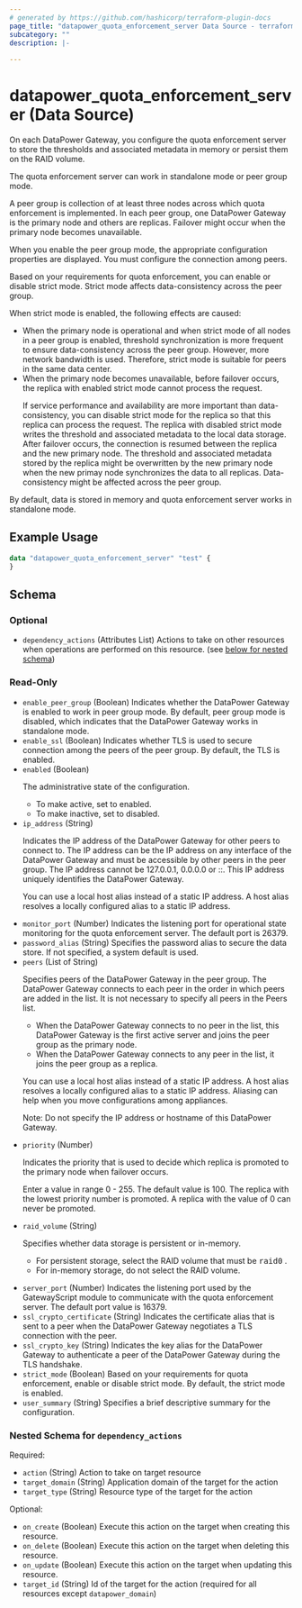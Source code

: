 ```yaml
---
# generated by https://github.com/hashicorp/terraform-plugin-docs
page_title: "datapower_quota_enforcement_server Data Source - terraform-provider-datapower"
subcategory: ""
description: |-
  
---
```


# datapower_quota_enforcement_server (Data Source)

<p>On each DataPower Gateway, you configure the quota enforcement server to store the thresholds and associated metadata in memory or persist them on the RAID volume.</p><p>The quota enforcement server can work in standalone mode or peer group mode.</p><p>A peer group is collection of at least three nodes across which quota enforcement is implemented. In each peer group, one DataPower Gateway is the primary node and others are replicas. Failover might occur when the primary node becomes unavailable.</p><p>When you enable the peer group mode, the appropriate configuration properties are displayed. You must configure the connection among peers.</p><p>Based on your requirements for quota enforcement, you can enable or disable strict mode. Strict mode affects data-consistency across the peer group.</p><p>When strict mode is enabled, the following effects are caused: <ul><li>When the primary node is operational and when strict mode of all nodes in a peer group is enabled, threshold synchronization is more frequent to ensure data-consistency across the peer group. However, more network bandwidth is used. Therefore, strict mode is suitable for peers in the same data center.</li><li>When the primary node becomes unavailable, before failover occurs, the replica with enabled strict mode cannot process the request. <p>If service performance and availability are more important than data-consistency, you can disable strict mode for the replica so that this replica can process the request. The replica with disabled strict mode writes the threshold and associated metadata to the local data storage. After failover occurs, the connection is resumed between the replica and the new primary node. The threshold and associated metadata stored by the replica might be overwritten by the new primary node when the new primay node synchronizes the data to all replicas. Data-consistency might be affected across the peer group.</p></li></ul></p><p>By default, data is stored in memory and quota enforcement server works in standalone mode.</p>

## Example Usage

```terraform
data "datapower_quota_enforcement_server" "test" {
}
```

<!-- schema generated by tfplugindocs -->
## Schema

### Optional

- `dependency_actions` (Attributes List) Actions to take on other resources when operations are performed on this resource. (see [below for nested schema](#nestedatt--dependency_actions))

### Read-Only

- `enable_peer_group` (Boolean) Indicates whether the DataPower Gateway is enabled to work in peer group mode. By default, peer group mode is disabled, which indicates that the DataPower Gateway works in standalone mode.
- `enable_ssl` (Boolean) Indicates whether TLS is used to secure connection among the peers of the peer group. By default, the TLS is enabled.
- `enabled` (Boolean) <p>The administrative state of the configuration.</p><ul><li>To make active, set to enabled.</li><li>To make inactive, set to disabled.</li></ul>
- `ip_address` (String) <p>Indicates the IP address of the DataPower Gateway for other peers to connect to. The IP address can be the IP address on any interface of the DataPower Gateway and must be accessible by other peers in the peer group. The IP address cannot be 127.0.0.1, 0.0.0.0 or ::. This IP address uniquely identifies the DataPower Gateway.</p><p>You can use a local host alias instead of a static IP address. A host alias resolves a locally configured alias to a static IP address.</p>
- `monitor_port` (Number) Indicates the listening port for operational state monitoring for the quota enforcement server. The default port is 26379.
- `password_alias` (String) Specifies the password alias to secure the data store. If not specified, a system default is used.
- `peers` (List of String) <p>Specifies peers of the DataPower Gateway in the peer group. The DataPower Gateway connects to each peer in the order in which peers are added in the list. It is not necessary to specify all peers in the Peers list.</p><ul><li>When the DataPower Gateway connects to no peer in the list, this DataPower Gateway is the first active server and joins the peer group as the primary node.</li><li>When the DataPower Gateway connects to any peer in the list, it joins the peer group as a replica.</li></ul><p>You can use a local host alias instead of a static IP address. A host alias resolves a locally configured alias to a static IP address. Aliasing can help when you move configurations among appliances.</p><p>Note: Do not specify the IP address or hostname of this DataPower Gateway.</p>
- `priority` (Number) <p>Indicates the priority that is used to decide which replica is promoted to the primary node when failover occurs.</p><p>Enter a value in range 0 - 255. The default value is 100. The replica with the lowest priority number is promoted. A replica with the value of 0 can never be promoted.</p>
- `raid_volume` (String) <p>Specifies whether data storage is persistent or in-memory. <ul><li>For persistent storage, select the RAID volume that must be <tt>raid0</tt> .</li><li>For in-memory storage, do not select the RAID volume.</li></ul></p>
- `server_port` (Number) Indicates the listening port used by the GatewayScript module to communicate with the quota enforcement server. The default port value is 16379.
- `ssl_crypto_certificate` (String) Indicates the certificate alias that is sent to a peer when the DataPower Gateway negotiates a TLS connection with the peer.
- `ssl_crypto_key` (String) Indicates the key alias for the DataPower Gateway to authenticate a peer of the DataPower Gateway during the TLS handshake.
- `strict_mode` (Boolean) Based on your requirements for quota enforcement, enable or disable strict mode. By default, the strict mode is enabled.
- `user_summary` (String) Specifies a brief descriptive summary for the configuration.

<a id="nestedatt--dependency_actions"></a>
### Nested Schema for `dependency_actions`

Required:

- `action` (String) Action to take on target resource
- `target_domain` (String) Application domain of the target for the action
- `target_type` (String) Resource type of the target for the action

Optional:

- `on_create` (Boolean) Execute this action on the target when creating this resource.
- `on_delete` (Boolean) Execute this action on the target when deleting this resource.
- `on_update` (Boolean) Execute this action on the target when updating this resource.
- `target_id` (String) Id of the target for the action (required for all resources except `datapower_domain`)
